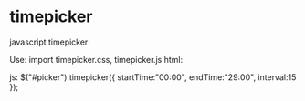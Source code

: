 # timepicker
javascript timepicker

Use:
import timepicker.css, timepicker.js
html:
<div id="picker"></div>
js:
$("#picker").timepicker({
    startTime:"00:00",
    endTime:"29:00",
    interval:15
});

